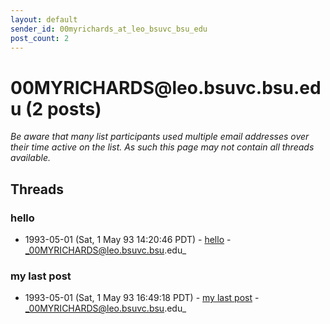 ```yaml
---
layout: default
sender_id: 00myrichards_at_leo_bsuvc_bsu_edu
post_count: 2
---
```


# 00MYRICHARDS<span>@</span>leo.bsuvc.bsu.edu (2 posts)

_Be aware that many list participants used multiple email addresses over their time active on the list. As such this page may not contain all threads available._

## Threads

### hello
+ 1993-05-01 (Sat, 1 May 93 14:20:46 PDT) - [hello](/archive/1993/05/1b6d2f9e19cec046cd54ae898e0a84def71ea07ad8fe750d1c88c30d66d1f36e) - _00MYRICHARDS@leo.bsuvc.bsu.edu_

### my last post
+ 1993-05-01 (Sat, 1 May 93 16:49:18 PDT) - [my last post](/archive/1993/05/cf3b5a62017c3bf117ec4a240ab9701f824732b219562c0a31eb707c48bdfb0f) - _00MYRICHARDS@leo.bsuvc.bsu.edu_

